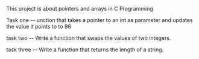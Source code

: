 This project is about pointers and arrays in C Programming

Task one -- unction that takes a pointer to an int as parameter and updates the value it points to to 98

task two -- Write a function that swaps the values of two integers.

task three -- Write a function that returns the length of a string.